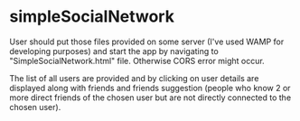 # simpleSocialNetwork

User should put those files provided on some server (I've used WAMP for developing purposes) and start the app by navigating to "SimpleSocialNetwork.html" file. Otherwise CORS error might occur.

The list of all users are provided and by clicking on user details are displayed along with friends and friends suggestion (people who know 2 or more direct friends of the chosen user but are not directly connected to the chosen user).

